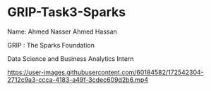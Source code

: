 # GRIP-Task3-Sparks

Name: Ahmed Nasser Ahmed Hassan

GRIP : The Sparks Foundation

Data Science and Business Analytics Intern

https://user-images.githubusercontent.com/60184582/172542304-2712c9a3-ccca-4183-a49f-3cdec609d2b6.mp4

